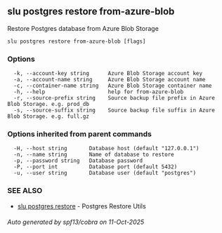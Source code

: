 ## slu postgres restore from-azure-blob

Restore Postgres database from Azure Blob Storage

```
slu postgres restore from-azure-blob [flags]
```

### Options

```
  -k, --account-key string      Azure Blob Storage account key
  -a, --account-name string     Azure Blob Storage account name
  -c, --container-name string   Azure Blob Storage container name
  -h, --help                    help for from-azure-blob
  -r, --source-prefix string    Source backup file prefix in Azure Blob Storage. e.g. prod_db
  -s, --source-suffix string    Source backup file suffix in Azure Blob Storage. e.g. full.gz
```

### Options inherited from parent commands

```
  -H, --host string       Database host (default "127.0.0.1")
  -n, --name string       Name of database to restore
  -p, --password string   Database password
  -P, --port int          Database port (default 5432)
  -u, --user string       Database user (default "postgres")
```

### SEE ALSO

* [slu postgres restore](slu_postgres_restore.md)	 - Postgres Restore Utils

###### Auto generated by spf13/cobra on 11-Oct-2025
